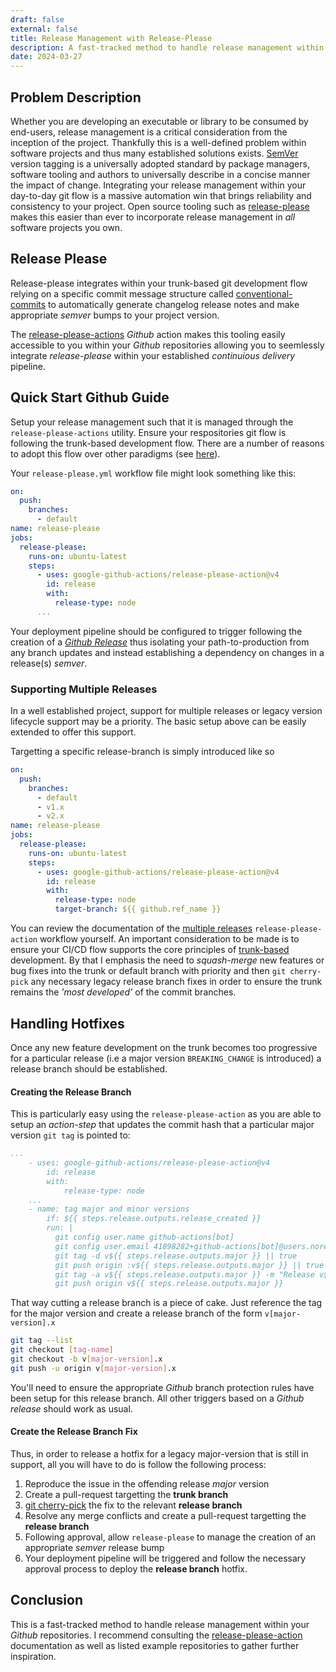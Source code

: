 ```yaml
---
draft: false
external: false
title: Release Management with Release-Please
description: A fast-tracked method to handle release management within your _Github_ repositories
date: 2024-03-27
---
```


## Problem Description

Whether you are developing an executable or library to be consumed by end-users, release management is a critical consideration from the inception of the project. Thankfully this is a well-defined problem within software projects and thus many established solutions exists. [SemVer](https://semver.org/) version tagging is a universally adopted standard by package managers, software tooling and authors to universally describe in a concise manner the impact of change. Integrating your release management within your day-to-day git flow is a massive automation win that brings reliability and consistency to your project. Open source tooling such as [release-please](https://github.com/googleapis/release-please) makes this easier than ever to incorporate release management in _all_ software projects you own.

## Release Please

Release-please integrates within your trunk-based git development flow relying on a specific commit message structure called [conventional-commits](https://www.conventionalcommits.org/) to automatically generate changelog release notes and make appropriate _semver_ bumps to your project version. 

The [release-please-actions](https://github.com/google-github-actions/release-please-action) _Github_ action makes this tooling easily accessible to you within your _Github_ repositories allowing you to seemlessly integrate _release-please_ within your established _continuious delivery_ pipeline.

## Quick Start Github Guide

Setup your release management such that it is managed through the `release-please-actions` utility. Ensure your respositories git flow is following the trunk-based development flow. There are a number of reasons to adopt this flow over other paradigms (see [here](https://trunkbaseddevelopment.com/branch-for-release/)).

Your `release-please.yml` workflow file might look something like this:

```yaml
on:
  push:
    branches:
      - default
name: release-please
jobs:
  release-please:
    runs-on: ubuntu-latest
    steps:
      - uses: google-github-actions/release-please-action@v4
        id: release
        with:
          release-type: node
      ...
```

Your deployment pipeline should be configured to trigger following the creation of a _[Github Release](https://docs.github.com/en/repositories/releasing-projects-on-github/managing-releases-in-a-repository)_ thus isolating your path-to-production from any branch updates and instead establishing a dependency on changes in a release(s) _semver_.


### Supporting Multiple Releases

In a well established project, support for multiple releases or legacy version lifecycle support may be a priority. The basic setup above can be easily extended to offer this support.

Targetting a specific release-branch is simply introduced like so

```yaml
on:
  push:
    branches:
      - default
      - v1.x
      - v2.x
name: release-please
jobs:
  release-please:
    runs-on: ubuntu-latest
    steps:
      - uses: google-github-actions/release-please-action@v4
        id: release
        with:
          release-type: node
          target-branch: ${{ github.ref_name }}
```

You can review the documentation of the [multiple releases](https://github.com/google-github-actions/release-please-action?tab=readme-ov-file#supporting-multiple-release-branches) `release-please-action` workflow yourself. An important consideration to be made is to ensure your CI/CD flow supports the core principles of [trunk-based](https://trunkbaseddevelopment.com/branch-for-release/) development. By that I emphasis the need to _squash-merge_ new features or bug fixes into the trunk or default branch with priority and then `git cherry-pick` any necessary legacy release branch fixes in order to ensure the trunk remains the _'most developed'_ of the commit branches.

## Handling Hotfixes

Once any new feature development on the trunk becomes too progressive for a particular release (i.e a major version `BREAKING_CHANGE` is introduced) a release branch should be established.

#### Creating the Release Branch

This is particularly easy using the `release-please-action` as you are able to setup an _action-step_ that updates the commit hash that a particular major version `git tag` is pointed to:

```yaml
...
    - uses: google-github-actions/release-please-action@v4
        id: release
        with:
            release-type: node
    ...
    - name: tag major and minor versions
        if: ${{ steps.release.outputs.release_created }}
        run: |
          git config user.name github-actions[bot]
          git config user.email 41898282+github-actions[bot]@users.noreply.github.com
          git tag -d v${{ steps.release.outputs.major }} || true
          git push origin :v${{ steps.release.outputs.major }} || true
          git tag -a v${{ steps.release.outputs.major }} -m "Release v${{ steps.release.outputs.major }}"
          git push origin v${{ steps.release.outputs.major }}
```

That way cutting a release branch is a piece of cake. Just reference the tag for the major version and create a release branch of the form `v[major-version].x`

```bash
git tag --list
git checkout [tag-name]
git checkout -b v[major-version].x
git push -u origin v[major-version].x
```

You'll need to ensure the appropriate _Github_ branch protection rules have been setup for this release branch. All other triggers based on a _Github release_ should work as usual.

#### Create the Release Branch Fix

Thus, in order to release a hotfix for a legacy major-version that is still in support, all you will have to do is follow the following process:

1. Reproduce the issue in the offending release _major_ version
2. Create a pull-request targetting the **trunk branch**
3. [git cherry-pick](https://git-scm.com/docs/git-cherry-pick) the fix to the relevant **release branch**
4. Resolve any merge conflicts and create a pull-request targetting the **release branch**
5. Following approval, allow `release-please` to manage the creation of an appropriate _semver_ release bump
6. Your deployment pipeline will be triggered and follow the necessary approval process to deploy the **release branch** hotfix.

## Conclusion

This is a fast-tracked method to handle release management within your _Github_ repositories. I recommend consulting the [release-please-action](https://github.com/google-github-actions/release-please-action) documentation as well as listed example repositories to gather further inspiration.